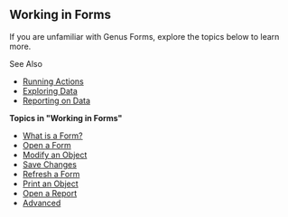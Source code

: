 ## Working in Forms

If you are unfamiliar with Genus Forms, explore the topics below to learn more.

See Also

*   [Running Actions](../../running-actions.md)
*   [Exploring Data](../../search-and-refine/exploring-data.md)
*   [Reporting on Data](../../reporting-on-data.md)

**Topics in "Working in Forms"**
* [What is a Form?](what-is-a-form.md)
* [Open a Form](open-a-form.md)
* [Modify an Object](modify-an-object.md)
* [Save Changes](save-changes.md)
* [Refresh a Form](refresh-a-form.md)
* [Print an Object](print-an-object.md)
* [Open a Report](open-a-report.md)
* [Advanced](advanced/advanced.md)